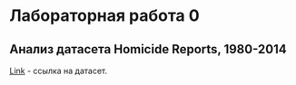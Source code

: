 # Лабораторная работа 0

## Анализ датасета Homicide Reports, 1980-2014

[Link]('https://www.kaggle.com/datasets/murderaccountability/homicide-reports') - ссылка на датасет.



